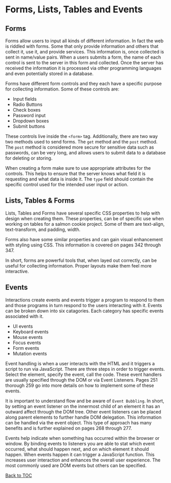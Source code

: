 # Forms, Lists, Tables and Events

## Forms
Forms allow users to input all kinds of different information. In fact the web is riddled with forms. Some that only provide information and others that collect it, use it, and provide services. This information is, once collected is sent in name/value pairs. When a users submits a form, the name of each control is sent to the server in this form and collected. Once the server has received the information it is processed via other programming languages and even potentially stored in a database.

Forms have different form controls and they each have a specific purpose for collecting information. Some of these controls are:
*  Input fields
*  Radio Buttons
*  Check boxes
*  Password input
*  Dropdown boxes
*  Submit buttons

These controls live inside the `<form>` tag. Additionally, there are two way two methods used to send forms. The `get` method and the `post` method. The `post` method is considered more secure for sensitive data such as passwords, can be very long, and allows users to submit data to a database for deleting or storing.

When creating a form make sure to use appropriate attributes for the controls. This helps to ensure that the server knows what field it is requesting and what data is inside it. The `type` field should contain the specific control used for the intended user input or action.

## Lists, Tables & Forms
Lists, Tables and Forms have several specific CSS properties to help with design when creating them. These properties, can be of specific use when working on tables for a salmon cookie project. Some of them are text-align, text-transform, and padding, width.

Forms also have some similar properties and can gain visual enhancement with styling using CSS. This information is covered on pages 342 through 347.

In short, forms are powerful tools that, when layed out correctly, can be useful for collecting information. Proper layouts make them feel more interactive.

## Events
Interactions create events and events trigger a program to respond to them and those programs in turn respond to the users interacting with it. Events can be broken down into six catagories. Each category has specific events associated with it.
  * UI events
  * Keyboard events
  * Mouse events
  * Focus events
  * Form events
  * Mutation events

Event handling is when a user interacts with the HTML and it triggers a script to run via JavaScript. There are three steps in order to trigger events. Select the element, specify the event, call the code. These event handlers are usually specified through the DOM or via Event Listeners. Pages 251 thorough 259 go into more details on how to implement some of these events. 

It is important to understand flow and be aware of `Event Bubbling`. In short, by setting an event listener on the innermost child of an element it has an outward affect through the DOM tree. Other event listeners can be placed along parent elements to further handle DOM delegation. This information can be handled via the event object. This type of approach has many benefits and is further explained on pages 268 through 277.

Events help indicate when something has occurred within the browser or window. By binding events to listeners you are able to stat which event occurred, what should happen next, and on which element it should happen. When events happen it can trigger a JavaScript function. This increases user interaction and enhances the overall user experience. The most commonly used are DOM events but others can be specified.

[Back to TOC](README.md)